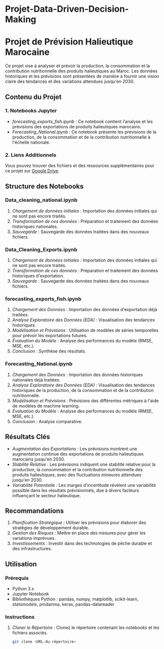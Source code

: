 # Projet-Data-Driven-Decision-Making

# Projet de Prévision Halieutique Marocaine

Ce projet vise à analyser et prévoir la production, la consommation et la contribution nutritionnelle des produits halieutiques au Maroc. Les données historiques et les prévisions sont présentées de manière à fournir une vision claire des tendances et des variations attendues jusqu'en 2030.

## Contenu du Projet

### 1. Notebooks Jupyter

- *forecasting_exports_fish.ipynb* : Ce notebook contient l'analyse et les prévisions des exportations de produits halieutiques marocains.
- *Forecasting_National.ipynb* : Ce notebook présente les prévisions de la production, de la consommation et de la contribution nutritionnelle à l'échelle nationale.

### 2. Liens Additionnels

Vous pouvez trouver des fichiers et des ressources supplémentaires pour ce projet sur [Google Drive](https://drive.google.com/drive/folders/1e57Gl_ZdxNjfEx2MNIT7NjoLQ_eupwHR?usp=sharing).

## Structure des Notebooks

### Data_cleaning_national.ipynb

1. *Chargement de données initiales* : Importation des données initiales qui ne sont pas encore traités.
2. *Transformation de ces données* : Préparation et traitement des données historiques nationales.
3. *Sauvegarde* : Sauvegarde des données traitées dans des nouveaux fichiers.
   
### Data_Cleaning_Exports.ipynb

1. *Chargement de données initiales* : Importation des données initiales qui ne sont pas encore traités.
2. *Transformation de ces données* : Préparation et traitement des données historiques d'exportation.
3. *Sauvegarde* : Sauvegarde des données traitées dans des nouveaux fichiers.

### forecasting_exports_fish.ipynb

1. *Chargement des Données* : Importation des données d'exportation déjà traitées.
2. *Analyse Exploratoire des Données (EDA)* : Visualisation des tendances historiques.
3. *Modélisation et Prévisions* : Utilisation de modèles de séries temporelles pour prévoir les exportations futures.
4. *Évaluation du Modèle* : Analyse des performances du modèle (RMSE, MSE, etc.).
5. *Conclusion* : Synthèse des résultats.

### Forecasting_National.ipynb

1. *Chargement des Données* : Importation des données historiques nationales déjà traitées.
2. *Analyse Exploratoire des Données (EDA)* : Visualisation des tendances historiques de la production, de la consommation et de la contribution nutritionnelle.
3. *Modélisation et Prévisions* : Prévisions des différentes métriques à l'aide de modèles de machine learning.
4. *Évaluation du Modèle* : Analyse des performances du modèle (RMSE, MSE, etc.).
5. *Conclusion* : Analyse comparative.

## Résultats Clés
- *Augmentation des Exportations* : Les prévisions montrent une augmentation continue des exportations de produits halieutiques marocains jusqu'en 2030.
- *Stabilité Relative* : Les prévisions indiquent une stabilité relative pour la production, la consommation et la contribution nutritionnelle des produits halieutiques, avec des fluctuations mineures attendues jusqu'en 2030.
- *Variabilité Potentielle* : Les marges d'incertitude révèlent une variabilité possible dans les résultats prévisionnels, due à divers facteurs influençant le secteur halieutique.

## Recommandations

1. *Planification Stratégique* : Utiliser les prévisions pour élaborer des stratégies de développement durable.
2. *Gestion des Risques* : Mettre en place des mesures pour gérer les variations imprévues.
3. *Investissements* : Investir dans des technologies de pêche durable et des infrastructures.

## Utilisation

### Prérequis

- Python 3.x
- Jupyter Notebook
- Bibliothèques Python : pandas, numpy, matplotlib, scikit-learn, statsmodels, pmdarima, keras, pandas-datareader

### Instructions

1. *Cloner le Répertoire* : Clonez le répertoire contenant les notebooks et les fichiers associés.
   ```bash
   git clone <URL-du-répertoire>

